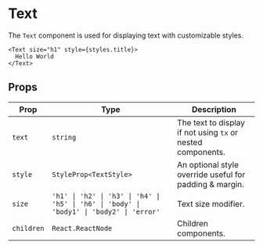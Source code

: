 # Text

The `Text` component is used for displaying text with customizable styles.

```tsx
<Text size="h1" style={styles.title}>
  Hello World
</Text>
```

## Props

| Prop       | Type                                                                                      | Description                                                 |
| ---------- | ----------------------------------------------------------------------------------------- | ----------------------------------------------------------- |
| `text`     | `string`                                                                                  | The text to display if not using `tx` or nested components. |
| `style`    | `StyleProp<TextStyle>`                                                                    | An optional style override useful for padding & margin.     |
| `size`     | `'h1' \| 'h2' \| 'h3' \| 'h4' \| 'h5' \| 'h6' \| 'body' \| 'body1' \| 'body2' \| 'error'` | Text size modifier.                                         |
| `children` | `React.ReactNode`                                                                         | Children components.                                        |
